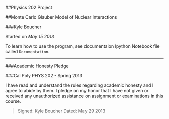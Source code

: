 ##Physics 202 Project

##Monte Carlo Glauber Model of Nuclear Interactions

###Kyle Boucher

Started on _May 15 2013_

To learn how to use the program, see documentaion Ipython Notebook file called
`Documentation`.


- - -

###Academic Honesty Pledge

###Cal Poly PHYS 202 - Spring 2013

I have read and understand the rules regarding academic honesty and
 I agree to abide by them.
I pledge on my honor that I have not given or received any
 unauthorized assistance on assignment or examinations in this course.

>Signed: Kyle Boucher
>Dated: May 29 2013
